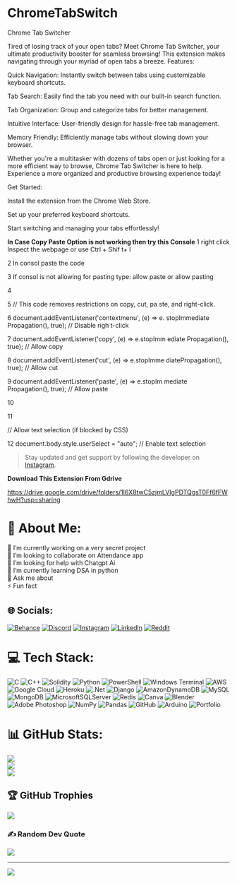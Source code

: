 # ChromeTabSwitch
Chrome Tab Switcher


Tired of losing track of your open tabs? Meet Chrome Tab Switcher, your ultimate productivity booster for seamless browsing! This extension makes navigating through your myriad of open tabs a breeze.
Features:

Quick Navigation: Instantly switch between tabs using customizable keyboard shortcuts.

Tab Search: Easily find the tab you need with our built-in search function.

Tab Organization: Group and categorize tabs for better management.

Intuitive Interface: User-friendly design for hassle-free tab management.

Memory Friendly: Efficiently manage tabs without slowing down your browser.

Whether you're a multitasker with dozens of tabs open or just looking for a more efficient way to browse, Chrome Tab Switcher is here to help. Experience a more organized and productive browsing experience today!

Get Started:

Install the extension from the Chrome Web Store.

Set up your preferred keyboard shortcuts.

Start switching and managing your tabs effortlessly!

**In Case Copy Paste Option is not working then try this Console**
1 right click Inspect the webpage or use Ctrl + Shif t+ I

2 In consol paste the code

3 If consol is not allowing for pasting type: allow paste or allow pasting

4

5 // This code removes restrictions on copy, cut, pa ste, and right-click.

6 document.addEventListener('contextmenu', (e) => e. stopImmediate Propagation(), true); // Disable righ t-click

7 document.addEventListener('copy', (e) => e.stopImm ediate Propagation(), true); // Allow copy

8 document.addEventListener('cut', (e) => e.stopImme diatePropagation(), true); // Allow cut

9 document.addEventListener('paste', (e) => e.stopIm mediate Propagation(), true); // Allow paste

10

11

// Allow text selection (if blocked by CSS)

12 document.body.style.userSelect = "auto"; // Enable text selection

> Stay updated and get support by following the developer on [Instagram](https://instagram.com/hey.sudhu).



**Download This Extension From Gdrive**

https://drive.google.com/drive/folders/1l6X8twC5zjmLVIgPDTQgsT0Ff6fFWhwH?usp=sharing



































# 💫 About Me:
🔭 I’m currently working on a very secret project<br>👯 I’m looking to collaborate on Attendance app<br>🤝 I’m looking for help with Chatgpt Ai<br>🌱 I’m currently learning DSA in python<br>💬 Ask me about <br>⚡ Fun fact


## 🌐 Socials:
[![Behance](https://img.shields.io/badge/Behance-1769ff?logo=behance&logoColor=white)](https://behance.net/https://www.behance.net/sudhansyaduvan/info) [![Discord](https://img.shields.io/badge/Discord-%237289DA.svg?logo=discord&logoColor=white)](https://discord.gg/heysudhu) [![Instagram](https://img.shields.io/badge/Instagram-%23E4405F.svg?logo=Instagram&logoColor=white)](https://instagram.com/heysudhu) [![LinkedIn](https://img.shields.io/badge/LinkedIn-%230077B5.svg?logo=linkedin&logoColor=white)](https://linkedin.com/in/heysudhu) [![Reddit](https://img.shields.io/badge/Reddit-%23FF4500.svg?logo=Reddit&logoColor=white)](https://reddit.com/user/heysudhu) 

# 💻 Tech Stack:
![C](https://img.shields.io/badge/c-%2300599C.svg?style=for-the-badge&logo=c&logoColor=white) ![C++](https://img.shields.io/badge/c++-%2300599C.svg?style=for-the-badge&logo=c%2B%2B&logoColor=white) ![Solidity](https://img.shields.io/badge/Solidity-%23363636.svg?style=for-the-badge&logo=solidity&logoColor=white) ![Python](https://img.shields.io/badge/python-3670A0?style=for-the-badge&logo=python&logoColor=ffdd54) ![PowerShell](https://img.shields.io/badge/PowerShell-%235391FE.svg?style=for-the-badge&logo=powershell&logoColor=white) ![Windows Terminal](https://img.shields.io/badge/Windows%20Terminal-%234D4D4D.svg?style=for-the-badge&logo=windows-terminal&logoColor=white) ![AWS](https://img.shields.io/badge/AWS-%23FF9900.svg?style=for-the-badge&logo=amazon-aws&logoColor=white) ![Google Cloud](https://img.shields.io/badge/GoogleCloud-%234285F4.svg?style=for-the-badge&logo=google-cloud&logoColor=white) ![Heroku](https://img.shields.io/badge/heroku-%23430098.svg?style=for-the-badge&logo=heroku&logoColor=white) ![.Net](https://img.shields.io/badge/.NET-5C2D91?style=for-the-badge&logo=.net&logoColor=white) ![Django](https://img.shields.io/badge/django-%23092E20.svg?style=for-the-badge&logo=django&logoColor=white) ![AmazonDynamoDB](https://img.shields.io/badge/Amazon%20DynamoDB-4053D6?style=for-the-badge&logo=Amazon%20DynamoDB&logoColor=white) ![MySQL](https://img.shields.io/badge/mysql-4479A1.svg?style=for-the-badge&logo=mysql&logoColor=white) ![MongoDB](https://img.shields.io/badge/MongoDB-%234ea94b.svg?style=for-the-badge&logo=mongodb&logoColor=white) ![MicrosoftSQLServer](https://img.shields.io/badge/Microsoft%20SQL%20Server-CC2927?style=for-the-badge&logo=microsoft%20sql%20server&logoColor=white) ![Redis](https://img.shields.io/badge/redis-%23DD0031.svg?style=for-the-badge&logo=redis&logoColor=white) ![Canva](https://img.shields.io/badge/Canva-%2300C4CC.svg?style=for-the-badge&logo=Canva&logoColor=white) ![Blender](https://img.shields.io/badge/blender-%23F5792A.svg?style=for-the-badge&logo=blender&logoColor=white) ![Adobe Photoshop](https://img.shields.io/badge/adobe%20photoshop-%2331A8FF.svg?style=for-the-badge&logo=adobe%20photoshop&logoColor=white) ![NumPy](https://img.shields.io/badge/numpy-%23013243.svg?style=for-the-badge&logo=numpy&logoColor=white) ![Pandas](https://img.shields.io/badge/pandas-%23150458.svg?style=for-the-badge&logo=pandas&logoColor=white) ![GitHub](https://img.shields.io/badge/github-%23121011.svg?style=for-the-badge&logo=github&logoColor=white) ![Arduino](https://img.shields.io/badge/-Arduino-00979D?style=for-the-badge&logo=Arduino&logoColor=white) ![Portfolio](https://img.shields.io/badge/Portfolio-%23000000.svg?style=for-the-badge&logo=firefox&logoColor=#FF7139)
# 📊 GitHub Stats:
![](https://github-readme-stats.vercel.app/api?username=heysudhu&theme=merko&hide_border=false&include_all_commits=true&count_private=true)<br/>
![](https://github-readme-streak-stats.herokuapp.com/?user=heysudhu&theme=merko&hide_border=false)<br/>
![](https://github-readme-stats.vercel.app/api/top-langs/?username=heysudhu&theme=merko&hide_border=false&include_all_commits=true&count_private=true&layout=compact)

## 🏆 GitHub Trophies
![](https://github-profile-trophy.vercel.app/?username=heysudhu&theme=radical&no-frame=false&no-bg=true&margin-w=4)

### ✍️ Random Dev Quote
![](https://quotes-github-readme.vercel.app/api?type=horizontal&theme=radical)

---
[![](https://visitcount.itsvg.in/api?id=heysudhu&icon=0&color=6)](https://visitcount.itsvg.in)

<!-- Proudly created with GPRM ( https://gprm.itsvg.in ) -->
